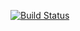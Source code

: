 [![Build Status](https://www.travis-ci.org/LordLukin/StudentsDatabase.svg?branch=final)](https://www.travis-ci.org/LordLukin/StudentsDatabase)
